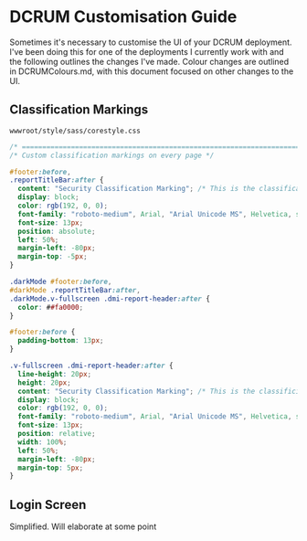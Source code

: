 # DCRUM Customisation Guide

Sometimes it's necessary to customise the UI of your DCRUM deployment. I've been doing this for one of the deployments I currently work with and the following outlines the changes I've made.
Colour changes are outlined in DCRUMColours.md, with this document focused on other changes to the UI.

## Classification Markings

`wwwroot/style/sass/corestyle.css`

```css
/* ================================================================================================================== */
/* Custom classification markings on every page */

#footer:before,
.reportTitleBar:after {
  content: "Security Classification Marking"; /* This is the classification text in the header */
  display: block;
  color: rgb(192, 0, 0);
  font-family: "roboto-medium", Arial, "Arial Unicode MS", Helvetica, sans-serif;
  font-size: 13px;
  position: absolute;
  left: 50%;
  margin-left: -80px;
  margin-top: -5px;
}

.darkMode #footer:before,
#darkMode .reportTitleBar:after,
.darkMode.v-fullscreen .dmi-report-header:after {
  color: ##fa0000;
}

#footer:before {
  padding-bottom: 13px;
}

.v-fullscreen .dmi-report-header:after {
  line-height: 20px;
  height: 20px;
  content: "Security Classification Marking"; /* This is the classificiation text in the footer */
  display: block;
  color: rgb(192, 0, 0);
  font-family: "roboto-medium", Arial, "Arial Unicode MS", Helvetica, sans-serif;
  font-size: 13px;
  position: relative;
  width: 100%;
  left: 50%;
  margin-left: -80px;
  margin-top: 5px;
}
```

## Login Screen

Simplified. Will elaborate at some point
